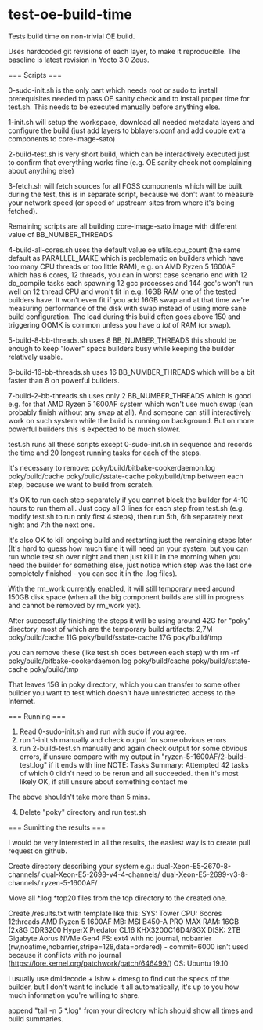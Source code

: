 # test-oe-build-time

Tests build time on non-trivial OE build.

Uses hardcoded git revisions of each layer, to make it reproducible.
The baseline is latest revision in Yocto 3.0 Zeus.

=== Scripts ===

0-sudo-init.sh is the only part which needs root or sudo to install
prerequisites needed to pass OE sanity check and to install proper
time for test.sh. This needs to be executed manually before anything
else.

1-init.sh will setup the workspace, download all needed metadata
layers and configure the build (just add layers to bblayers.conf
and add couple extra components to core-image-sato)

2-build-test.sh is very short build, which can be interactively
executed just to confirm that everything works fine (e.g. OE sanity
check not complaining about anything else)

3-fetch.sh will fetch sources for all FOSS components which will
be built during the test, this is in separate script, because we don't
want to measure your network speed (or speed of upstream sites from
where it's being fetched).

Remaining scripts are all building core-image-sato image with different
value of BB_NUMBER_THREADS

4-build-all-cores.sh uses the default value oe.utils.cpu_count (the same
default as PARALLEL_MAKE which is problematic on builders which have too
many CPU threads or too little RAM), e.g. on AMD Ryzen 5 1600AF which has
6 cores, 12 threads, you can in worst case scenario end with 12 do_compile
tasks each spawning 12 gcc processes and 144 gcc's won't run well on 12
thread CPU and won't fit in e.g. 16GB RAM one of the tested builders have.
It won't even fit if you add 16GB swap and at that time we're measuring
performance of the disk with swap instead of using more sane build
configuration. The load during this build often goes above 150 and triggering
OOMK is common unless you have *a lot* of RAM (or swap).

5-build-8-bb-threads.sh uses 8 BB_NUMBER_THREADS this should be enough
to keep "lower" specs builders busy while keeping the builder relatively
usable.

6-build-16-bb-threads.sh uses 16 BB_NUMBER_THREADS which will be a bit
faster than 8 on powerful builders.

7-build-2-bb-threads.sh uses only 2 BB_NUMBER_THREADS which is good e.g.
for that AMD Ryzen 5 1600AF system which won't use much swap (can probably
finish without any swap at all). And someone can still interactively work
on such system while the build is running on background. But on more
powerful builders this is expected to be much slower.

test.sh runs all these scripts except 0-sudo-init.sh in sequence and
records the time and 20 longest running tasks for each of the steps.

It's necessary to remove:
poky/build/bitbake-cookerdaemon.log poky/build/cache poky/build/sstate-cache poky/build/tmp
between each step, because we want to build from scratch.

It's OK to run each step separately if you cannot block the builder
for 4-10 hours to run them all. Just copy all 3 lines for each step
from test.sh (e.g. modify test.sh to run only first 4 steps), then
run 5th, 6th separately next night and 7th the next one.

It's also OK to kill ongoing build and restarting just the remaining
steps later (It's hard to guess how much time it will need on your
system, but you can run whole test.sh over night and then just kill
it in the morning when you need the builder for something else, just
notice which step was the last one completely finished - you can see
it in the .log files).

With the rm_work currently enabled, it will still temporary need
around 150GB disk space (when all the big component builds are still
in progress and cannot be removed by rm_work yet).

After successfully finishing the steps it will be using around 42G
for "poky" directory, most of which are the temporary build artifacts:
2,7M    poky/build/cache
11G     poky/build/sstate-cache
17G     poky/build/tmp

you can remove these (like test.sh does between each step) with
rm -rf poky/build/bitbake-cookerdaemon.log poky/build/cache poky/build/sstate-cache poky/build/tmp

That leaves 15G in poky directory, which you can transfer to some
other builder you want to test which doesn't have unrestricted
access to the Internet.

=== Running ===

1) Read 0-sudo-init.sh and run with sudo if you agree.
2) run 1-init.sh manually and check output for some obvious errors
3) run 2-build-test.sh manually and again check output for some obvious
   errors, if unsure compare with my output in
   "ryzen-5-1600AF/2-build-test.log" if it ends with line
   NOTE: Tasks Summary: Attempted 42 tasks of which 0 didn't need to be rerun and all succeeded.
   then it's most likely OK, if still unsure about something contact me

The above shouldn't take more than 5 mins.

4) Delete "poky" directory and run test.sh

=== Sumitting the results ===

I would be very interested in all the results, the easiest way is to
create pull request on github.

Create directory describing your system e.g.:
dual-Xeon-E5-2670-8-channels/
dual-Xeon-E5-2698-v4-4-channels/
dual-Xeon-E5-2699-v3-8-channels/
ryzen-5-1600AF/

Move all *.log *top20 files from the top directory to the created one.

Create <your-directory>/results.txt with template like this:
SYS:	Tower
CPU:	6cores 12threads AMD Ryzen 5 1600AF
MB:	MSI B450-A PRO MAX
RAM:	16GB (2x8G DDR3200 HyperX Predator CL16 KHX3200C16D4/8GX
DISK:	2TB Gigabyte Aorus NVMe Gen4
FS:	ext4 with no journal, nobarrier (rw,noatime,nobarrier,stripe=128,data=ordered) - commit=6000 isn't used because it conflicts with no journal (https://lore.kernel.org/patchwork/patch/646499/)
OS:	Ubuntu 19.10

I usually use dmidecode + lshw + dmesg to find out the specs of the builder,
but I don't want to include it all automatically, it's up to you how much
information you're willing to share.

append "tail -n 5 *.log" from your directory which should show all times
and build summaries.
